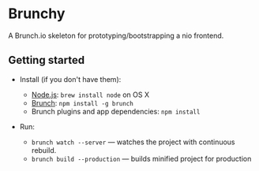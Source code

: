 # Brunchy

A Brunch.io skeleton for prototyping/bootstrapping a nio frontend.

## Getting started

* Install (if you don't have them):
    * [Node.js](http://nodejs.org): `brew install node` on OS X
    * [Brunch](http://brunch.io): `npm install -g brunch`
    * Brunch plugins and app dependencies: `npm install`

* Run:
    * `brunch watch --server` — watches the project with continuous rebuild.
    * `brunch build --production` — builds minified project for production
